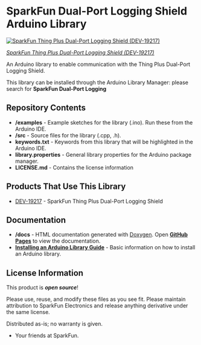 # SparkFun Dual-Port Logging Shield Arduino Library

[![SparkFun Thing Plus Dual-Port Logging Shield (DEV-19217)]()](https://www.sparkfun.com/products/19217)

[*SparkFun Thing Plus Dual-Port Logging Shield (DEV-19217)*](https://www.sparkfun.com/products/19217)

An Arduino library to enable communication with the Thing Plus Dual-Port Logging Shield.

This library can be installed through the Arduino Library Manager: please search for **SparkFun Dual-Port Logging**

## Repository Contents

- **/examples** - Example sketches for the library (.ino). Run these from the Arduino IDE.
- **/src** - Source files for the library (.cpp, .h).
- **keywords.txt** - Keywords from this library that will be highlighted in the Arduino IDE.
- **library.properties** - General library properties for the Arduino package manager.
- **LICENSE.md** - Contains the license information

## Products That Use This Library

- [DEV-19217](https://www.sparkfun.com/products/19217) - SparkFun Thing Plus Dual-Port Logging Shield

## Documentation

- **/docs** - HTML documentation generated with [Doxygen](https://www.doxygen.nl/index.html). Open [**GitHub Pages**](https://sparkfun.github.io/SparkFun_Dual-Port_Logging_Shield_Arduino_Library/) to view the documentation.
- **[Installing an Arduino Library Guide](https://learn.sparkfun.com/tutorials/installing-an-arduino-library)** - Basic information on how to install an Arduino library.

## License Information

This product is _**open source**_!

Please use, reuse, and modify these files as you see fit. Please maintain attribution to SparkFun Electronics and release anything derivative under the same license.

Distributed as-is; no warranty is given.

- Your friends at SparkFun.
